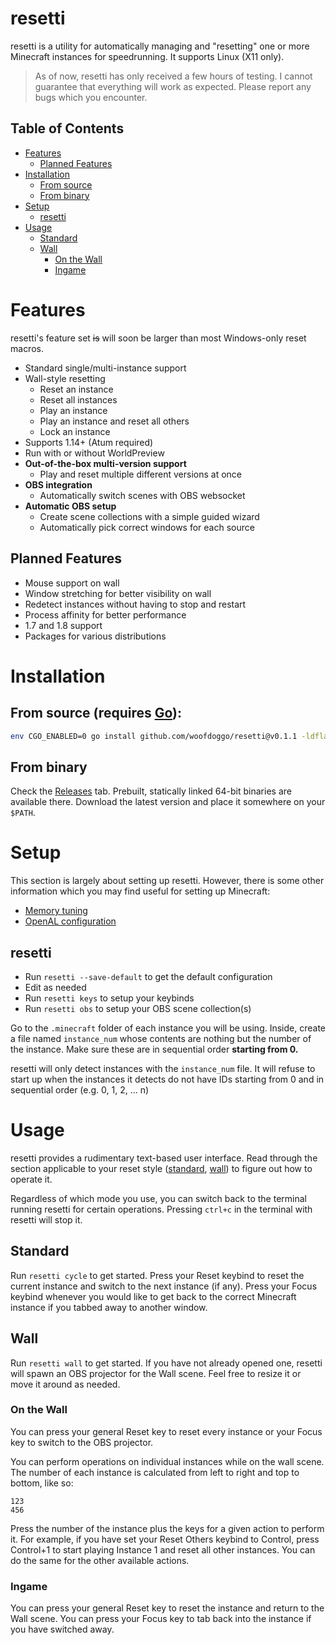 # resetti

resetti is a utility for automatically managing and "resetting" one or more
Minecraft instances for speedrunning. It supports Linux (X11 only).

> As of now, resetti has only received a few hours of testing. I cannot
> guarantee that everything will work as expected. Please report any bugs
> which you encounter.

## Table of Contents

- [Features](#features)
  - [Planned Features](#planned-features)
- [Installation](#installation)
  - [From source](#from-source-requires-go)
  - [From binary](#from-binary)
- [Setup](#setup)
  - [resetti](#resetti-1)
- [Usage](#usage)
  - [Standard](#standard)
  - [Wall](#wall)
    - [On the Wall](#on-the-wall)
    - [Ingame](#ingame)

# Features

resetti's feature set ~~is~~ will soon be larger than most Windows-only reset macros.

- Standard single/multi-instance support
- Wall-style resetting
  - Reset an instance
  - Reset all instances
  - Play an instance
  - Play an instance and reset all others
  - Lock an instance
- Supports 1.14+ (Atum required)
- Run with or without WorldPreview
- **Out-of-the-box multi-version support**
  - Play and reset multiple different versions at once
- **OBS integration**
  - Automatically switch scenes with OBS websocket
- **Automatic OBS setup**
  - Create scene collections with a simple guided wizard
  - Automatically pick correct windows for each source

## Planned Features

- Mouse support on wall
- Window stretching for better visibility on wall
- Redetect instances without having to stop and restart
- Process affinity for better performance
- 1.7 and 1.8 support
- Packages for various distributions

# Installation

## From source (requires [Go](https://go.dev)):

```sh
env CGO_ENABLED=0 go install github.com/woofdoggo/resetti@v0.1.1 -ldflags="-s -w"
```

## From binary

Check the [Releases](https://github.com/woofdoggo/resetti/releases) tab.
Prebuilt, statically linked 64-bit binaries are available there.
Download the latest version and place it somewhere on your `$PATH`.

# Setup

This section is largely about setting up resetti. However, there is some other
information which you may find useful for setting up Minecraft:

- [Memory tuning](https://github.com/woofdoggo/resetti/blob/main/doc/tuning.md)
- [OpenAL configuration](https://github.com/woofdoggo/resetti/blob/main/doc/openal.md)

## resetti

- Run `resetti --save-default` to get the default configuration
- Edit as needed
- Run `resetti keys` to setup your keybinds
- Run `resetti obs` to setup your OBS scene collection(s)

Go to the `.minecraft` folder of each instance you will be using. Inside,
create a file named `instance_num` whose contents are nothing but the number
of the instance. Make sure these are in sequential order **starting from 0.**

resetti will only detect instances with the `instance_num` file. It will
refuse to start up when the instances it detects do not have IDs starting from
0 and in sequential order (e.g. 0, 1, 2, ... n)

# Usage

resetti provides a rudimentary text-based user interface. Read through the
section applicable to your reset style ([standard](#standard), [wall](#wall))
to figure out how to operate it.

Regardless of which mode you use, you can switch back to the terminal running
resetti for certain operations. Pressing `ctrl+c` in the terminal with resetti
will stop it.

## Standard

Run `resetti cycle` to get started. Press your Reset keybind to reset the
current instance and switch to the next instance (if any). Press your Focus
keybind whenever you would like to get back to the correct Minecraft instance
if you tabbed away to another window.

## Wall

Run `resetti wall` to get started. If you have not already opened one, resetti
will spawn an OBS projector for the Wall scene. Feel free to resize it or move
it around as needed.

### On the Wall

You can press your general Reset key to reset every instance or your Focus key
to switch to the OBS projector.

You can perform operations on individual instances while on the wall scene.
The number of each instance is calculated from left to right and top to bottom,
like so:

```
123
456
```

Press the number of the instance plus the keys for a given action to perform it.
For example, if you have set your Reset Others keybind to Control, press Control+1
to start playing Instance 1 and reset all other instances. You can do the same
for the other available actions.

### Ingame

You can press your general Reset key to reset the instance and return to the
Wall scene. You can press your Focus key to tab back into the instance if you
have switched away.
